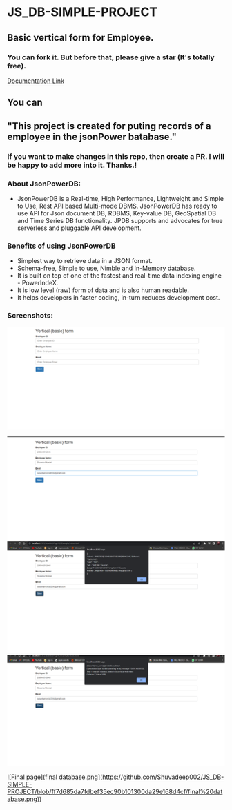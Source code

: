 # JS_DB-SIMPLE-PROJECT
## Basic vertical form for Employee.
### You can fork it. But before that, please give a star (It's totally free).

[Documentation Link](http://login2e](https://github.com/Shuvadeep002/JS_DB-SIMPLE-PROJECT)xplore.com/jpdb/docs.html)

## You can

## "This project is created for puting records of a employee in the jsonPower batabase." 
### If you want to make changes in this repo, then create a PR. I will be happy to add more into it. Thanks.!
### About JsonPowerDB:

- JsonPowerDB is a Real-time, High Performance, Lightweight and Simple to Use, Rest API based Multi-mode DBMS. JsonPowerDB has ready to use API for Json document DB, RDBMS, Key-value DB, GeoSpatial DB and Time Series DB functionality. JPDB supports and advocates for true serverless and pluggable API development.

### Benefits of using JsonPowerDB

- Simplest way to retrieve data in a JSON format.
- Schema-free, Simple to use, Nimble and In-Memory database.
- It is built on top of one of the fastest and real-time data indexing engine - PowerIndeX.
- It is low level (raw) form of data and is also human readable.
- It helps developers in faster coding, in-turn reduces development cost.

### Screenshots:

![Front page](page1.png)

![Front page](page2.png)
![Front page](page3.png)
![Front page](page4.png)

![Final page](final database.png](https://github.com/Shuvadeep002/JS_DB-SIMPLE-PROJECT/blob/ff7d685da7fdbef35ec90b101300da29e168d4cf/final%20database.png))



